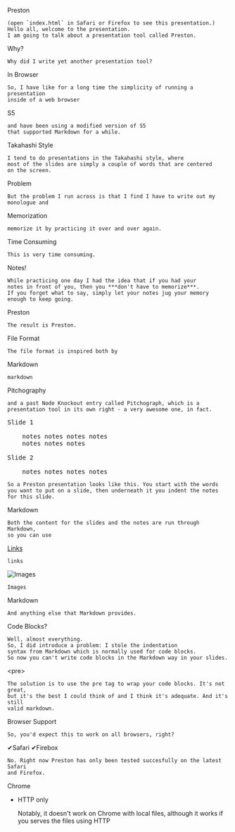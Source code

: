 Preston

    (open `index.html` in Safari or Firefox to see this presentation.)
    Hello all, welcome to the presentation.
    I am going to talk about a presentation tool called Preston.

Why?

    Why did I write yet another presentation tool?

In Browser

    So, I have like for a long time the simplicity of running a presentation
    inside of a web browser

S5

    and have been using a modified version of S5
    that supported Markdown for a while.

Takahashi Style

    I tend to do presentations in the Takahashi style, where
    most of the slides are simply a couple of words that are centered
    on the screen.

Problem

    But the problem I run across is that I find I have to write out my
    monologue and

Memorization

    memorize it by practicing it over and over again.

Time Consuming

    This is very time consuming.

Notes!

    While practicing one day I had the idea that if you had your
    notes in front of you, then you ***don't have to memorize***.
    If you forget what to say, simply let your notes jug your memory
    enough to keep going.

Preston

    The result is Preston.

File Format

    The file format is inspired both by

Markdown

    markdown

Pitchography

    and a past Node Knockout entry called Pitchograph, which is a
    presentation tool in its own right - a very awesome one, in fact.

<pre>Slide 1

    notes notes notes notes
    notes notes notes

Slide 2

    notes notes notes notes
</pre>

    So a Preston presentation looks like this. You start with the words
    you want to put on a slide, then underneath it you indent the notes
    for this slide.

Markdown

    Both the content for the slides and the notes are run through Markdown,
    so you can use

[Links](http://google.com)

    links

![Images](images.png)

    Images

Markdown

    And anything else that Markdown provides.

Code Blocks?

    Well, almost everything.
    So, I did introduce a problem: I stole the indentation
    syntax from Markdown which is normally used for code blocks.
    So now you can't write code blocks in the Markdown way in your slides.

&lt;pre&gt;

    The solution is to use the pre tag to wrap your code blocks. It's not great,
    but it's the best I could think of and I think it's adequate. And it's still
    valid markdown.

Browser Support

    So, you'd expect this to work on all browsers, right?

✔Safari
✔Firebox

    No. Right now Preston has only been tested succesfully on the latest Safari
    and Firefox.

Chrome
- HTTP only

    Notably, it doesn't work on Chrome with local files, although it works if you
    serves the files using HTTP


